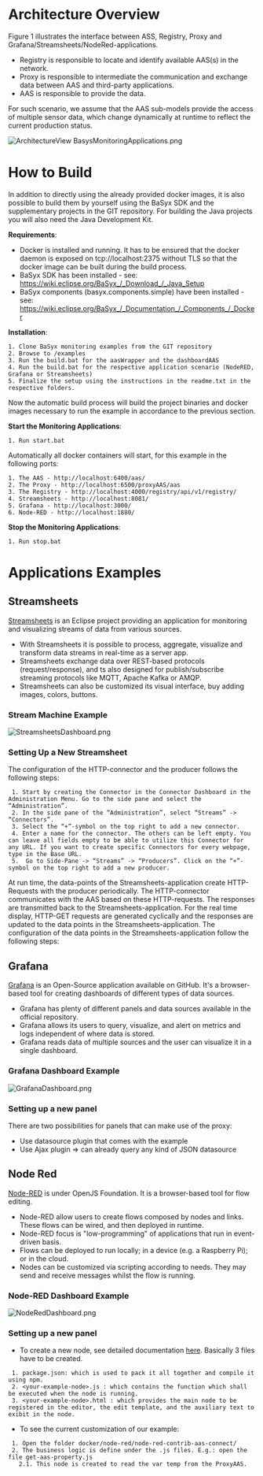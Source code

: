 # Architecture Overview
Figure 1 illustrates the interface between ASS, Registry, Proxy and Grafana/Streamsheets/NodeRed-applications.

* Registry is responsible to locate and identify available AAS(s) in the network.
* Proxy is responsible to intermediate the communication and exchange data between AAS and third-party applications.
* AAS is responsible to provide the data.

For such scenario, we assume that the AAS sub-models provide the access of multiple sensor data, which change dynamically at runtime to reflect the current production status.

![ArchitectureView BasysMonitoringApplications.png](./images/ArchitectureView_BasysMonitoringApplications.png)

# How to Build
In addition to directly using the already provided docker images, it is also possible to build them by yourself using the BaSyx SDK and the supplementary projects in the GIT repository. For building the Java projects you will also need the Java Development Kit.

**Requirements**:

* Docker is installed and running. It has to be ensured that the docker daemon is exposed on tcp://localhost:2375 without TLS so that the docker image can be built during the build process.
* BaSyx SDK has been installed - see: https://wiki.eclipse.org/BaSyx_/_Download_/_Java_Setup
* BaSyx components (basyx.components.simple) have been installed - see: https://wiki.eclipse.org/BaSyx_/_Documentation_/_Components_/_Docker

**Installation**:

```
1. Clone BaSyx monitoring examples from the GIT repository
2. Browse to /examples
3. Run the build.bat for the aasWrapper and the dashboardAAS
4. Run the build.bat for the respective application scenario (NodeRED, Grafana or Streamsheets)
5. Finalize the setup using the instructions in the readme.txt in the respective folders.
```
Now the automatic build process will build the project binaries and docker images necessary to run the example in accordance to the previous section.

**Start the Monitoring Applications**:

```
1. Run start.bat
```
Automatically all docker containers will start, for this example in the following ports:

```
1. The AAS - http://localhost:6400/aas/
2. The Proxy - http://localhost:6500/proxyAAS/aas
3. The Registry - http://localhost:4000/registry/api/v1/registry/
4. Streamsheets - http://localhost:8081/
5. Grafana - http://localhost:3000/
6. Node-RED - http://localhost:1880/
```

**Stop the Monitoring Applications**:
```
1. Run stop.bat
```

# Applications Examples
## Streamsheets
[Streamsheets](https://cedalo.com) is an Eclipse project providing an application for monitoring and visualizing streams of data from various sources.

* With Streamsheets it is possible to process, aggregate, visualize and transform data streams in real-time as a server app.
* Streamsheets exchange data over REST-based protocols (request/response), and ts also designed for publish/subscribe streaming protocols like MQTT, Apache Kafka or AMQP.
* Streamsheets can also be customized its visual interface, buy adding images, colors, buttons.

### Stream Machine Example

![StreamsheetsDashboard.png](./images/StreamsheetsDashboard.png)

### Setting Up a New Streamsheet
The configuration of the HTTP-connector and the producer follows the following steps:

```
 1. Start by creating the Connector in the Connector Dashboard in the Administration Menu. Go to the side pane and select the “Administration”.
 2. In the side pane of the “Administration”, select “Streams” -> “Connectors”.
 3. Select the “+”-symbol on the top right to add a new connector.
 4. Enter a name for the connector. The others can be left empty. You can leave all fields empty to be able to utilize this Connector for any URL. If you want to create specific Connectors for every webpage, type in the Base URL.
 5.  Go to Side-Pane -> “Streams” -> “Producers”. Click on the “+”-symbol on the top right to add a new producer. 
```

At run time, the data-points of the Streamsheets-application create HTTP-Requests with the producer periodically. The HTTP-connector communicates with the AAS based on these HTTP-requests. The responses are transmitted back to the Streamsheets-application. For the real time display, HTTP-GET requests are generated cyclically and the responses are updated to the data points in the Streamsheets-application. The configuration of the data points in the Streamsheets-application follow the following steps:

## Grafana
[Grafana](https://grafana.com) is an Open-Source application available on GitHub. It's a browser-based tool for creating dashboards of different types of data sources.

* Grafana has plenty of different panels and data sources available in the official repository.
* Grafana allows its users to query, visualize, and alert on metrics and logs independent of where data is stored.
* Grafana reads data of multiple sources and the user can visualize it in a single dashboard.

### Grafana Dashboard Example

![GrafanaDashboard.png](./images/GrafanaDashboard.png)

### Setting up a new panel

There are two possibilities for panels that can make use of the proxy:

* Use datasource plugin that comes with the example
* Use Ajax plugin => can already query any kind of JSON datasource

## Node Red

[Node-RED](https://nodered.org) is under OpenJS Foundation. It is a browser-based tool for flow editing.

* Node-RED allow users to create flows composed by nodes and links. These flows can be wired, and then deployed in runtime.
* Node-RED focus is "low-programming" of applications that run in event-driven basis.
* Flows can be deployed to run locally; in a device (e.g. a Raspberry Pi); or in the cloud.
* Nodes can be customized via scripting according to needs. They may send and receive messages whilst the flow is running.

### Node-RED Dashboard Example

![NodeRedDashboard.png](./images/NodeRedDashboard.png)

### Setting up a new panel
* To create a new node, see detailed documentation [here](https://nodered.org/docs/creating-nodes/). Basically 3 files have to be created.
```
 1. package.json: which is used to pack it all together and compile it using npm.
 2. <your-example-node>.js : which contains the function which shall be executed when the node is running. 
 3. <your-example-node>.html : which provides the main node to be registered in the editor, the edit template, and the auxiliary text to exibit in the node.
```
* To see the current customization of our example:
```
 1. Open the folder docker/node-red/node-red-contrib-aas-connect/
 2. The business logic is define under the .js files. E.g.: open the file get-aas-property.js
   2.1. This node is created to read the var temp from the ProxyAAS.
```